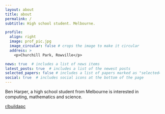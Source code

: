```yaml
---
layout: about
title: about
permalink: /
subtitle: High school student. Melbourne.

profile:
  align: right
  image: prof_pic.jpg
  image_circular: false # crops the image to make it circular
  address: >
    <p>Churchill Park, Rowville</p>

news: true  # includes a list of news items
latest_posts: true  # includes a list of the newest posts
selected_papers: false # includes a list of papers marked as "selected={true}"
social: true  # includes social icons at the bottom of the page
---
```


Ben Harper, a high school student from Melbourne is interested in computing, mathematics and science.


 [r/buildapc](https://www.reddit.com/r/buildapc/)
